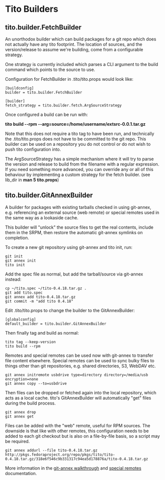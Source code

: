 # Tito Builders

## tito.builder.FetchBuilder

An unorthodox builder which can build packages for a git repo which does not actually have any tito footprint. The location of sources, and the version/release to assume we're building, come from a configurable strategy.

One strategy is currently included which parses a CLI argument to the build command which points to the source to use.

Configuration for FetchBuilder in .tito/tito.props would look like:

    [buildconfig]
    builder = tito.builder.FetchBuilder

    [builder]
    fetch_strategy = tito.builder.fetch.ArgSourceStrategy

Once configured a build can be run with:

  **tito build --rpm --arg=source=/home/username/extsrc-0.0.1.tar.gz**

Note that this does not require a tito tag to have been run, and technically the .tito/tito.props does not have to be committed to the git repo. This builder can be used on a repository you do not control or do not wish to push tito configuration into.

The ArgSourceStrategy has a simple mechanism where it will try to parse the version and release to build from the filename with a regular expression. If you need something more advanced, you can override any or all of this behaviour by implementing a custom strategy for the fetch builder. (see lib_dir in **man 5 tito.props**)

## tito.builder.GitAnnexBuilder

A builder for packages with existing tarballs checked in using git-annex, e.g. referencing an external source (web remote) or special remotes used in the same way as a lookaside cache.

This builder will "unlock" the source files to get the real contents, include them in the SRPM, then restore the automatic git-annex symlinks on completion.

To create a new git repository using git-annex and tito init, run:

    git init
    git annex init
    tito init

Add the spec file as normal, but add the tarball/source via git-annex instead:

    cp ~/tito.spec ~/tito-0.4.18.tar.gz .
    git add tito.spec
    git annex add tito-0.4.18.tar.gz
    git commit -m "add tito 0.4.18"

Edit .tito/tito.props to change the builder to the GitAnnexBuilder:

    [globalconfig]
    default_builder = tito.builder.GitAnnexBuilder

Then finally tag and build as normal:

    tito tag --keep-version
    tito build --rpm

Remotes and special remotes can be used now with git-annex to transfer file content elsewhere.  Special remotes can be used to sync bulky files to things other than git repositories, e.g. shared directories, S3, WebDAV etc.

    git annex initremote usbdrive type=directory directory=/media/usb encryption=none
    git annex copy --to=usbdrive

Then files can be dropped or fetched again into the local repository, which acts as a local cache.  tito's GitAnnexBuilder will automatically "get" files during the build process.

    git annex drop
    git annex get

Files can be added with the "web" remote, useful for RPM sources.  The downside is that like with other remotes, this configuration needs to be added to each git checkout but is also on a file-by-file basis, so a script may be required.

    git annex addurl --file tito-0.4.18.tar.gz http://pkgs.fedoraproject.org/repo/pkgs/tito/tito-0.4.18.tar.gz/318e6f546c9b331317c94ea5d178876a/tito-0.4.18.tar.gz

More information in the [git-annex walkthrough](http://git-annex.branchable.com/walkthrough/) and [special remotes](http://git-annex.branchable.com/special_remotes/) documentation.
